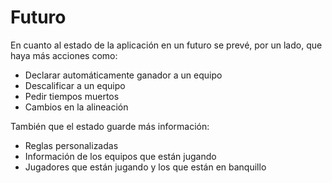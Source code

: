 # Futuro

En cuanto al estado de la aplicación en un futuro se prevé, por un lado, que haya más acciones como:

* Declarar automáticamente ganador a un equipo
* Descalificar a un equipo
* Pedir tiempos muertos
* Cambios en la alineación

También que el estado guarde más información:

* Reglas personalizadas
* Información de los equipos que están jugando
* Jugadores que están jugando y los que están en banquillo
